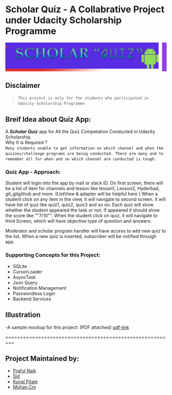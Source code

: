 # Scholar Quiz - A Collabrative Project under Udacity Scholarship Programme
![banner](https://github.com/mohancm100/ScholarQuiz/blob/master/images/banner1.png?raw=true)
## Disclaimer
> `This project is only for the students who participated in Udacity Scholarship Programme.`

## Breif Idea about Quiz App:
A ***Scholar Quiz*** app for All the Quiz Competation Conducted in Udacity Scholarship. 
</br>
Why It is Required ?
</br>
`Many students unable to get information on which channel and when the quizzes/challenge programs are being conducted. There are many and to remember all for when and on which channel are conducted is tough.`

### __Quiz App - Approach:__
 
Student will login into the app by mail or slack ID. 
On first screen, there will be a list of item for channels and lesson like lesson1, Lesson2, Hyderbad, git_gitgithub and more. (ListView & adapter will be helpful here )
When a student click on any item in the view, it will navigate to second screen. It will have list of quiz like quiz1, quiz2, quiz3 and so on. Each quiz will show whether the student appeared the task or not. If appeared it should show the score like ""7/10"". 
When the student click on quiz, it will navigate to third Screen, which will have objective type of question and answers.

Moderator and scholar program handler will have access to add new quiz to the list. When a new quiz is inserted, subscriber will be notified through app.

### Supporting Concepts for this Project:
* SQLite
* CursorLoader
* AsyncTask
* Json Query
* Notification Management
* Passwordless Login
* Backend Services

## Illustration

 -A sample mockup for this project: (PDF attached)
[pdf-link](https://github.com/mohancm100/ScholarQuiz/raw/master/scholarquiz_logic_and_screen.pdf)

=========================================================
## Project Maintained by:

* [Praful Naik](https://github.com/prafulnayak)
* [Sid](https://github.com/SidP919)
* [Kunal Pitale](https://github.com/iamkunalpitale)
* [Mohan Cm](https://github.com/mohancm)

